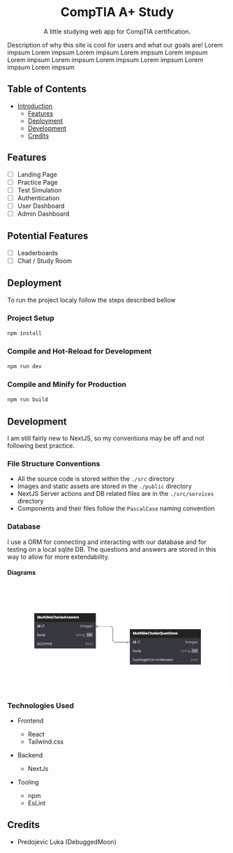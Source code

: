 <!--

	Potential name for the project in the Future: * Compty *

	Sounds cute and friendly, could have little computer creature as logo
	and design branding behind that! :D

-->


<div id="introduction" align="center">
	<h1>CompTIA A+ Study</h1>
	<p>A little studying web app for CompTIA certification.</p>
</div>
<p>
	Description of why this site is cool for users and what our goals are!
	Lorem impsum Lorem impsum Lorem impsum Lorem impsum Lorem impsum Lorem impsum
	Lorem impsum Lorem impsum Lorem impsum Lorem impsum Lorem impsum
</p>

## Table of Contents
- [Introduction](#introduction)
	* [Features](#features)
	* [Deployment](#deployment)
	* [Development](#development)
	* [Credits](#credits)

## Features
- [ ] Landing Page
- [ ] Practice Page
- [ ] Test Simulation
- [ ] Authentication
- [ ] User Dashboard
- [ ] Admin Dashboard

## Potential Features
- [ ] Leaderboards
- [ ] Chat / Study Room

## Deployment
To run the project localy follow the steps described bellow
### Project Setup

```sh
npm install
```

### Compile and Hot-Reload for Development

```sh
npm run dev
```

### Compile and Minify for Production

```sh
npm run build
```

## Development
<!-- TODO: Remake this section, It's ugly! Have the catogries be sub headers and use images for each technology. Try making it look more interessting :D -->
I am still fairly new to NextJS, so my conventions may be off and not following best practice.
### File Structure Conventions
 - All the source code is stored within the `./src` directory
 - Images and static assets are stored in the `./public` directory
 - NextJS Server actions and DB related files are in the `./src/services` directory
 - Components and their files follow the `PascalCase` naming convention

### Database
I use a ORM for connecting and interacting with our database and for testing on a local sqlite DB. The questions and answers are stored in this way to allow for more extendability.

#### Diagrams

![Entity Relationship Diagram](public/database-er-diagram-transparent.png)

### Technologies Used
* Frontend
	* React
	* Tailwind.css

* Backend
	* NextJs

* Tooling
	* npm
	* EsLint

## Credits
  - Predojevic Luka (DebuggedMoon)